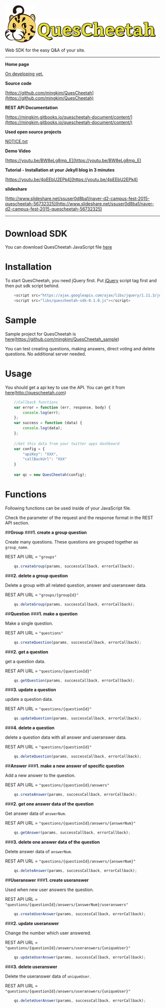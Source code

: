 <img src="./QuesCheetah/static/images/qc_logo.png" width="100"><img src="./QuesCheetah/static/images/quescheetah-logo.png" width="400">




Web SDK for the easy Q&A of your site.


---

**Home page**

[On developing yet.]()

**Source code**

[https://github.com/mingkim/QuesCheetah](https://github.com/mingkim/QuesCheetah)

**REST API Documentation**

[https://mingkim.gitbooks.io/quescheetah-document/content/](https://mingkim.gitbooks.io/quescheetah-document/content/)

**Used open source projects**

[NOTICE.txt](./NOTICE.txt)

**Demo Video**

[https://youtu.be/BW8eLg8mp_E](https://youtu.be/BW8eLg8mp_E)

**Tutorial - Installation at your Jekyll blog in 3 minutes**

[https://youtu.be/4pEEbU2EPk4](https://youtu.be/4pEEbU2EPk4)

**slideshare**

[http://www.slideshare.net/ssuser0d8ba1/naver-d2-campus-fest-2015-quescheetah-56732325](http://www.slideshare.net/ssuser0d8ba1/naver-d2-campus-fest-2015-quescheetah-56732325)


---


# Download SDK
You can download QuesCheetah JavaScript file [here](https://raw.githubusercontent.com/mingkim/QuesCheetah/master/QuesCheetah/static/js/quescheetah-sdk-0.1.0.js)


# Installation

To start QuesCheetah, you need jQuery first. Put [jQuery](http://jquery.com/) script tag first and then put sdk script behind.


``` javascript
    <script src="https://ajax.googleapis.com/ajax/libs/jquery/1.11.3/jquery.min.js"></script>
    <script src="libs/quescheetah-sdk-0.1.0.js"></script>
```


# Sample

Sample project for QuesCheetah is [here](https://github.com/mingkim/QuesCheetah_sample)(https://github.com/mingkim/QuesCheetah_sample)

You can test creating questions, making answers, direct voting and delete questions.
No additional server needed.

# Usage

You should get a api key to use the API. You can get it from [here](http://quescheetah.com)(http://quescheetah.com)

```javascript
    //Callback functions
    var error = function (err, response, body) {
        console.log(err);
    };
    var success = function (data) {
        console.log(data);
    };

    //Get this data from your twitter apps dashboard
    var config = {
        "apiKey": "XXX",
        "callBackUrl": "XXX"
    }

    var qc = new QuesCheetah(config);

```

# Functions

Following functions can be used inside of your JavaScript file. 

Check the parameter of the request and the response format in the REST API section.


##**Group**
###**1. create a group question**

Create many questions. These questions are grouped together as ```group_name```.

REST API URL = ```"groups"```

```javascript
    qs.createGroup(params, successCallback, errorCallback);
```

###**2. delete a group question**

Delete a group with all related question, answer and useranswer data.

REST API URL = ```"groups/{groupId}"```

```javascript
    qs.deleteGroup(params, successCallback, errorCallback);
```

##**Question**
###**1. make a question**

Make a single question.

REST API URL = ```"questions"```

```javascript
    qs.createQuestion(params, successCallback, errorCallback);
```

###**2. get a question**

get a question data.

REST API URL = ```"questions/{questionId}"```

```javascript
    qs.getQuestion(params, successCallback, errorCallback);
```

###**3. update a question**

update a question data.

REST API URL = ```"questions/{questionId}"```

```javascript
    qs.updateQuestion(params, successCallback, errorCallback);
```

###**4. delete a question**

delete a question data with all answer and useranswer data.

REST API URL = ```"questions/{questionId}"```

```javascript
    qs.deleteQuestion(params, successCallback, errorCallback);
```

##**Answer**
###**1. make a new answer of specific question**

Add a new answer to the question.

REST API URL = ```"questions/{questionId}/answers"```

```javascript
    qs.createAnswer(params, successCallback, errorCallback);
```

###**2. get one answer data of the question**

Get answer data of ```answerNum```.

REST API URL = ```"questions/{questionId}/answers/{answerNum}"```

```javascript
    qs.getAnswer(params, successCallback, errorCallback);
```

###**3. delete one answer data of the question**

Delete answer data of ```answerNum```.

REST API URL = ```"questions/{questionId}/answers/{answerNum}"```

```javascript
    qs.deleteAnswer(params, successCallback, errorCallback);
```

##**Useranswer**
###**1. create useranswer**

Used when new user answers the question. 

REST API URL = ```"questions/{questionId}/answers/{answerNum}/useranswers"```

```javascript
    qs.createUserAnswer(params, successCallback, errorCallback);
```

###**2. update useranswer**

Change the number which user answered.

REST API URL = ```"questions/{questionId}/answers/useranswers/{uniqueUser}"```

```javascript
    qs.updateUserAnswer(params, successCallback, errorCallback);
```

###**3. delete useranswer**

Delete the useranswer data of ```uniqueUser```.

REST API URL = ```"questions/{questionId}/answers/useranswers/{uniqueUser}"```

```javascript
    qs.deleteUserAnswer(params, successCallback, errorCallback);
```

